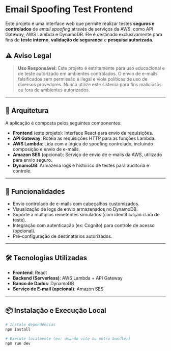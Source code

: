 # Email Spoofing Test Frontend

Este projeto é uma interface web que permite realizar testes **seguros e controlados** de _email spoofing_ através de serviços da AWS, como API Gateway, AWS Lambda e DynamoDB. Ele é destinado exclusivamente para fins de **teste interno**, **validação de segurança** e **pesquisa autorizada**.

## ⚠️ Aviso Legal

> **Uso Responsável:** Este projeto é estritamente para uso educacional e de teste autorizado em ambientes controlados. O envio de e-mails falsificados sem permissão é ilegal e viola políticas de uso de diversos provedores. Nunca utilize este sistema para fins maliciosos ou fora de ambientes autorizados.

---

## 🔧 Arquitetura

A aplicação é composta pelos seguintes componentes:

- **Frontend** (este projeto): Interface React para envio de requisições.
- **API Gateway**: Roteia as requisições HTTP para as funções Lambda.
- **AWS Lambda**: Lida com a lógica de spoofing controlado, incluindo composição e envio de e-mails.
- **Amazon SES** (opcional): Serviço de envio de e-mails da AWS, utilizado para envio seguro.
- **DynamoDB**: Armazena logs e histórico de testes para auditoria e controle.

---

## 🚀 Funcionalidades

- Envio controlado de e-mails com cabeçalhos customizados.
- Visualização de logs de envio armazenados no DynamoDB.
- Suporte a múltiplos remetentes simulados (com identificação clara de teste).
- Integração com autenticação (ex: Cognito) para controle de acesso (opcional).
- Pré-configuração de destinatários autorizados.

---

## 🛠️ Tecnologias Utilizadas

- **Frontend**: React
- **Backend (Serverless)**: AWS Lambda + API Gateway
- **Banco de Dados**: DynamoDB
- **Serviço de E-mail (opcional)**: Amazon SES

---

## 📦 Instalação e Execução Local

```bash
# Instale dependências
npm install

# Execute localmente (ex: usando vite ou outro bundler)
npm run dev
